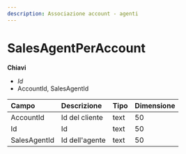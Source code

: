 ```yaml
---
description: Associazione account - agenti
---
```

# SalesAgentPerAccount

**Chiavi**

- *Id*
- AccountId, SalesAgentId

| Campo | Descrizione | Tipo | Dimensione | 
| :--- | :--- | :--- | :--- |
| AccountId | Id del cliente | text | 50 |
| Id | Id | text | 50 |
| SalesAgentId | Id dell'agente | text | 50 |


